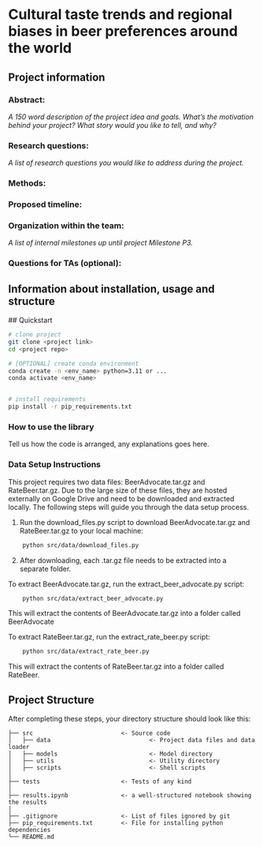 # Cultural taste trends and regional biases in beer preferences around the world

## Project information 
### Abstract:
*A 150 word description of the project idea and goals. What’s the motivation behind your project? What story would you like to tell, and why?*


### Research questions:
*A list of research questions you would like to address during the project.*

### Methods:

### Proposed timeline:

### Organization within the team:
*A list of internal milestones up until project Milestone P3.*

### Questions for TAs (optional):





## Information about installation, usage and structure
## Quickstart

```bash
# clone project
git clone <project link>
cd <project repo>

# [OPTIONAL] create conda environment
conda create -n <env_name> python=3.11 or ...
conda activate <env_name>


# install requirements
pip install -r pip_requirements.txt
```



### How to use the library
Tell us how the code is arranged, any explanations goes here.


### Data Setup Instructions

This project requires two data files: BeerAdvocate.tar.gz and RateBeer.tar.gz. Due to the large size of these files, they are hosted externally on Google Drive and need to be downloaded and extracted locally. The following steps will guide you through the data setup process.

1) Run the download_files.py script to download BeerAdvocate.tar.gz and RateBeer.tar.gz to your local machine:
```bash
    python src/data/download_files.py
```

2) After downloading, each .tar.gz file needs to be extracted into a separate folder.

To extract BeerAdvocate.tar.gz, run the extract_beer_advocate.py script:
```bash
    python src/data/extract_beer_advocate.py
```
This will extract the contents of BeerAdvocate.tar.gz into a folder called BeerAdvocate


To extract RateBeer.tar.gz, run the extract_rate_beer.py script:
```bash
    python src/data/extract_rate_beer.py
```

This will extract the contents of RateBeer.tar.gz into a folder called RateBeer.


## Project Structure

After completing these steps, your directory structure should look like this:

```
├── src                         <- Source code
│   ├── data                            <- Project data files and data loader
│   ├── models                          <- Model directory
│   ├── utils                           <- Utility directory
│   ├── scripts                         <- Shell scripts
│
├── tests                       <- Tests of any kind
│
├── results.ipynb               <- a well-structured notebook showing the results
│
├── .gitignore                  <- List of files ignored by git
├── pip_requirements.txt        <- File for installing python dependencies
└── README.md
```